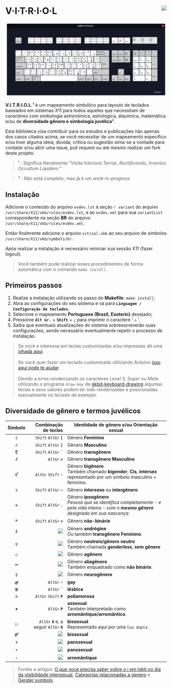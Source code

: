 # **V·I·T·R·I·O·L** <img align="right" src="https://img.shields.io/github/v/tag/jmurowaniecki/vitriol?sort=semver&style=flat-square" />

![Leiaute de teclas mapeadas][keyboard.png]

<!--
@TODO: Review install process.
![](https://img.shields.io/badge/ubuntu-building-green?style=for-the-badge&logo=ubuntu)
![](https://img.shields.io/badge/arch-building-green?style=for-the-badge&logo=arch-linux)
![](https://img.shields.io/badge/debian-building-green?style=for-the-badge&logo=debian)
![](https://img.shields.io/badge/slackware-building-green?style=for-the-badge&logo=slackware)
![](https://img.shields.io/badge/linuxmint-failure-red?style=for-the-badge&logo=linuxmint)
![](https://img.shields.io/badge/popOS-failure-red?style=for-the-badge&logo=popOS)
-->

**V.I.T.R.I.O.L.¹** é um mapeamento simbólico para layouts de teclados baseados em sistemas X11 para todos aqueles que necessitam de caracteres com simbologia astronômica, astrológica, alquímica, matemática e/ou de **diversidade gênero e simbologia juvélica**².

Esta biblioteca visa contribuir para os estudos e publicações não apenas dos casos citados acima, se você necessitar de um mapeamento específico e/ou tiver alguma ideia, dúvida, crítica ou sugestão sinta-se a vontade para contatar e/ou abrir uma issue, pull request ou até mesmo realizar um fork deste projeto.


> ¹ : Significa literalmente _"Visita Interiora Terrae, Rectificando, Invenies Occultum Lapidem."_

> ² : Não está completo, mas já é um _work-in-progress_.



## Instalação

Adicione o conteúdo do arquivo `evdev.lst` à seção `! variant` do arquivo `/usr/share/X11/xkb/rules/evdev.lst`, e ao `evdev.xml` para sua `variantList` correspondente na seção **BR** do arquivo `/usr/share/X11/xkb/rules/evdev.xml`.

Então finalmente adicione o arquivo `vitriol.xkb` ao seu arquivo de símbolos `/usr/share/X11/xkb/symbols/br`.

Após realizar a instalação é necessário reiniciar sua sessão X11 (fazer logout).

> Você também pode realizar esses procedimentos de forma automática com o comando `make install`.



## Primeiros passos

1.  Realize a instalação utilizando os passo do **Makefile**: `make install`;
2.  Abra as configurações do seu sistema e vá para **`Linguagem / Configuração de teclados`**;
3.  Selecione o mapeamento **Portuguese (Brazil, Esoteric)** desejado;
4.  Pressione **` Alt Gr. `** + **` Shift `** + **` ; `** para imprimir o caractere ' **` ∴ `** '.
5.  Saiba que eventuais atualizações do sistema sobreescreverão suas configurações, sendo necessário eventualmente repetir o processo de instalação.


> Se você e interessa em teclas customizadas e/ou impressas dê uma [olhada aqui][max-keyboard-url].
\
\
> Se você quer fazer um teclado customizado utilizando Arduino [isso aqui pode te ajudar][diy-with-arduino].
\
\
> Devido a erros renderizando os caracteres _Level 3, Super_ ou _Meta_ utilizando o programa `draw-key` de [gkbd-keyboard-drawing](https://github.com/GNOME/libgnomekbd/blob/master/libgnomekbd/gkbd-keyboard-drawing.c) algumas teclas e seus valores podem ter sido renderizadas e posicionadas manualmente no teclado de exemplo.



## Diversidade de gênero e termos juvélicos

Símbolo | Combinação de teclas | Identidade de gênero e/ou Orientação sexual
:------:|---------------------:|---------------------------------------------
 `♀` | ` Shift ` ` AltGr ` **` [ `** | Gênero **Feminino**
 `♂` | ` Shift ` ` AltGr ` **` ] `** | Gênero **Masculino**
 `⚧` | ` Shift ` ` AltGr ` **` ´ `** | Gênero **transgênero**
 `⚦` | ` AltGr ` **` = `** | Gênero **transgênero** **Masculino**
 `⚥` | ` AltGr ` ` Shift ` **` - `** | Gênero **bigênero**<br>Também chamado **bigender**, **Cis**, **intersex** representado por um símbolo masculino + feminino.
 `☿` | ` Shift ` ` AltGr ` **` ~ `** | Gênero **intersexo** ou **intergênero**
 `⊕` | ` Shift ` ` AltGr ` **` . `** | Gênero **ipsogênero**<br>_Pessoa que se identifica completamente - e pela vida inteira - com o **mesmo gênero** designado em sua nascença._
 `🞵` | ` Shift ` ` AltGr ` **` = `** | Gênero **não-binárie**
 `⚨` | ![][TODO] | Gênero **andrógine**<br>Ou também **transgênero** **Feminino**.
 `⚲` | ![][TODO] | Gênero **neutrois/gênero neutro**<br>Também chamada **genderless**, **sem gênero**
 `○` | ![][TODO] | Gênero **agênero**
 `⚩` | ![][TODO] | Gênero **aliagênero**<br>Também enquadrado como **não binário**.
 `⚴` | ![][TODO] | Gênero **neurogênero**
 `⚣` | ` AltGr ` **` ~ `** | **gay**
 `⚢` | ` AltGr ` **` ´ `** | **lésbica**
 `π`  | ` AltGr ` ` Shift ` **` P `** | **poliamorosa**
 `♠`  | ` AltGr ` **` P `** | **assexual**<br>Também interpretado como **arromântique/arromântico**.
 `☽︎☾︎` | ` AltGr ` **` 8 `** e, a seguir ` AltGr ` **` 0 `** | **bissexual**<br>Representado aqui por uma _`lua dupla`_.
 `⚤` | ![][TODO] | **bissexual**
 `ꉣ`  | ![][TODO] | **panssexual**
 `☀︎︎`  | ![][TODO] | **panssexual**
 `➴`  | ![][TODO] | **arromântique**

<!--
Símbolo|Combinação de teclas|Status do relacionamento
:-----:|:-----------:|---
` ⚯ ` | ![][TODO] | Namorando
` ⚭ ` | ![][TODO] | Casado
` ⚮ ` | ![][TODO] | Divorciado
-->

> Fontes e artigos:
[O que voce precisa saber sobre o i em lgbti no dia da visibilidade intersexual](https://www.grupodignidade.org.br/intersex-o-que-voce-precisa-saber-sobre-o-i-em-lgbti-no-dia-da-visibilidade-intersexual/),
[Categorias relacionadas a genero](https://orientando.org/categorias-relacionadas-a-genero/) e
[Gender symbols](http://www.cakeworld.info/transsexualism/gender-symbols).



[](ASSETS)

[ico-version]: https://img.shields.io/github/v/tag/jmurowaniecki/vitriol?sort=semver&style=flat-square

[keyboard.png]: ./doc/assets/layout.png

[max-keyboard-url]: https://www.maxkeyboard.com/
[diy-with-arduino]: https://www.makeuseof.com/tag/make-custom-shortcut-buttons-arduino/
[TODO]: https://img.shields.io/badge/atalho_de_teclas_-indefinido-violet?style=flat-square